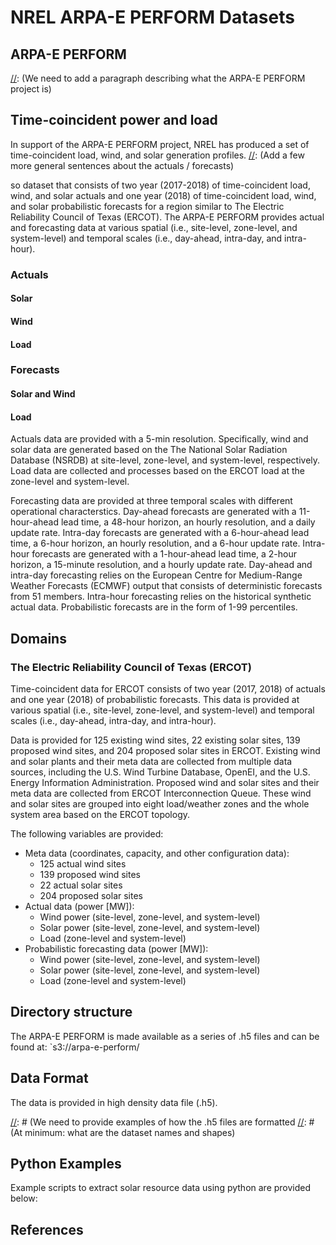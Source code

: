 # NREL ARPA-E PERFORM Datasets

## ARPA-E PERFORM

[//]: (We need to add a paragraph describing what the ARPA-E PERFORM project is)

## Time-coincident power and load

In support of the ARPA-E PERFORM project, NREL has produced a set of
time-coincident load, wind, and solar generation profiles.
[//]: (Add a few more general sentences about the actuals / forecasts)

 so dataset that consists of two year (2017-2018) of
time-coincident load, wind, and solar actuals and one year (2018) of
time-coincident load, wind, and solar probabilistic forecasts for a region
similar to The Electric Reliability Council of Texas (ERCOT). The ARPA-E
PERFORM provides actual and forecasting data at various spatial (i.e.,
site-level, zone-level, and system-level) and temporal scales (i.e.,
day-ahead, intra-day, and intra-hour).

### Actuals

#### Solar

#### Wind

#### Load

### Forecasts

#### Solar and Wind

#### Load


[//]: # (I suggest we break the below paragraphs up into the above structure.)
[//]: # (NOTE: We will have to make broader claims about where load is coming from)

[//]: # (This paragraph is confusing. It suggests that both the solar AND wind actuals were derived from the NSRDB)
Actuals data are provided with a 5-min resolution. Specifically, wind and solar
data are generated based on the The National Solar Radiation Database (NSRDB)
at site-level, zone-level, and system-level, respectively. Load data are
collected and processes based on the ERCOT load at the zone-level and
system-level.

Forecasting data are provided at three temporal scales with different
operational characterstics. Day-ahead forecasts are generated with a
11-hour-ahead lead time, a 48-hour horizon, an hourly resolution, and a daily
update rate. Intra-day forecasts are generated with a 6-hour-ahead lead time,
a 6-hour horizon, an hourly resolution, and a 6-hour update rate. Intra-hour
forecasts are generated with a 1-hour-ahead lead time, a 2-hour horizon, a
15-minute resolution, and a hourly update rate. Day-ahead and intra-day
forecasting relies on the European Centre for Medium-Range Weather Forecasts
(ECMWF) output that consists of deterministic forecasts from 51 members.
Intra-hour forecasting relies on the historical synthetic actual data.
Probabilistic forecasts are in the form of 1-99 percentiles.

## Domains

### The Electric Reliability Council of Texas (ERCOT)

Time-coincident data for ERCOT consists of two year (2017, 2018) of actuals
and one year (2018) of probabilistic forecasts. This data is provided at
various spatial (i.e., site-level, zone-level, and system-level) and temporal
scales (i.e., day-ahead, intra-day, and intra-hour).

Data is provided for 125 existing wind sites, 22 existing solar sites, 139
proposed wind sites, and 204 proposed solar sites in ERCOT. Existing wind and
solar plants and their meta data are collected from multiple data sources,
including the U.S. Wind Turbine Database, OpenEI, and the U.S. Energy
Information Administration. Proposed wind and solar sites and their meta data
are collected from ERCOT Interconnection Queue. These wind and solar sites are
grouped into eight load/weather zones and the whole system area based on the
ERCOT topology.


The following variables are provided:
- Meta data (coordinates, capacity, and other configuration data):
    - 125 actual wind sites
    - 139 proposed wind sites
    - 22 actual solar sites
    - 204 proposed solar sites
- Actual data (power [MW]):
    - Wind power (site-level, zone-level, and system-level)
    - Solar power (site-level, zone-level, and system-level)
    - Load (zone-level and system-level)
- Probabilistic forecasting data (power [MW]):
    - Wind power (site-level, zone-level, and system-level)
    - Solar power (site-level, zone-level, and system-level)
    - Load (zone-level and system-level)

## Directory structure

The ARPA-E PERFORM is made available as a series of .h5 files and can be found at:
`s3://arpa-e-perform/

[//]: # (We need to provide examples of how the site-level, zone-level, and system-level directories are layed out)

## Data Format

The data is provided in high density data file (.h5).

[//]: # (We need to provide examples of how the .h5 files are formatted
[//]: # (At minimum: what are the dataset names and shapes)

## Python Examples

Example scripts to extract solar resource data using python are provided below:

## References
